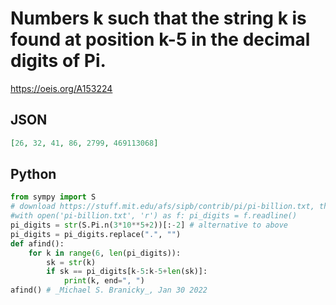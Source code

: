 # Numbers k such that the string k is found at position k\-5 in the decimal digits of Pi\.
https://oeis.org/A153224
## JSON
```JSON
[26, 32, 41, 86, 2799, 469113068]
```
## Python
```Python
from sympy import S
# download https://stuff.mit.edu/afs/sipb/contrib/pi/pi-billion.txt, then
#with open('pi-billion.txt', 'r') as f: pi_digits = f.readline()
pi_digits = str(S.Pi.n(3*10**5+2))[:-2] # alternative to above
pi_digits = pi_digits.replace(".", "")
def afind():
    for k in range(6, len(pi_digits)):
        sk = str(k)
        if sk == pi_digits[k-5:k-5+len(sk)]:
            print(k, end=", ")
afind() # _Michael S. Branicky_, Jan 30 2022
```
